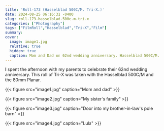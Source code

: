 ```yaml
---
title: 'Roll-173 (Hasselblad 500C/M. Tri-X.)'
date: 2024-08-25 06:16:31 -0400
slug: roll-173-hasselblad-500c-m-tri-x
categories: ["Photography"]
tags: ["FilmRoll","Hasselblad","Tri-X","Film"]
summary: 
cover:
  image: image1.jpg
  relative: true
  hidden: true
  caption: Mom and Dad on 62nd wedding anniversary. Hasselblad 500C/M. Tri-X.
---
```


I spent the afternoon with my parents to celebrate their 62nd wedding anniversary. This roll of Tri-X was taken with the Hasselblad 500C/M and the 80mm Planar. 

{{< figure src="image1.jpg" caption="Mom and dad" >}}

{{< figure src="image2.jpg" caption="My sister's family" >}}

{{< figure src="image3.jpg" caption="Door into my brother-in-law's pole barn" >}}

{{< figure src="image4.jpg" caption="Lula" >}}
